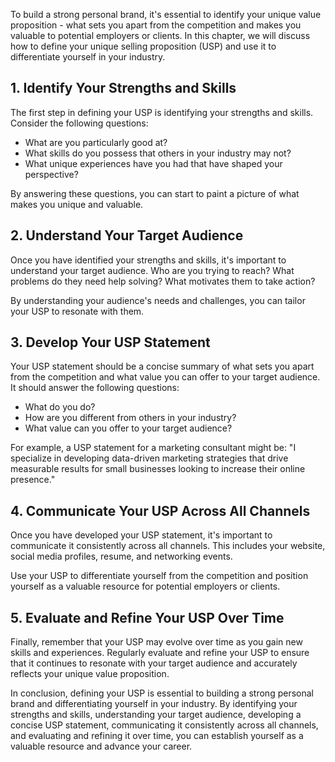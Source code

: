
To build a strong personal brand, it's essential to identify your unique value proposition - what sets you apart from the competition and makes you valuable to potential employers or clients. In this chapter, we will discuss how to define your unique selling proposition (USP) and use it to differentiate yourself in your industry.

1\. Identify Your Strengths and Skills
-------------------------------------

The first step in defining your USP is identifying your strengths and skills. Consider the following questions:

* What are you particularly good at?
* What skills do you possess that others in your industry may not?
* What unique experiences have you had that have shaped your perspective?

By answering these questions, you can start to paint a picture of what makes you unique and valuable.

2\. Understand Your Target Audience
----------------------------------

Once you have identified your strengths and skills, it's important to understand your target audience. Who are you trying to reach? What problems do they need help solving? What motivates them to take action?

By understanding your audience's needs and challenges, you can tailor your USP to resonate with them.

3\. Develop Your USP Statement
-----------------------------

Your USP statement should be a concise summary of what sets you apart from the competition and what value you can offer to your target audience. It should answer the following questions:

* What do you do?
* How are you different from others in your industry?
* What value can you offer to your target audience?

For example, a USP statement for a marketing consultant might be: "I specialize in developing data-driven marketing strategies that drive measurable results for small businesses looking to increase their online presence."

4\. Communicate Your USP Across All Channels
-------------------------------------------

Once you have developed your USP statement, it's important to communicate it consistently across all channels. This includes your website, social media profiles, resume, and networking events.

Use your USP to differentiate yourself from the competition and position yourself as a valuable resource for potential employers or clients.

5\. Evaluate and Refine Your USP Over Time
-----------------------------------------

Finally, remember that your USP may evolve over time as you gain new skills and experiences. Regularly evaluate and refine your USP to ensure that it continues to resonate with your target audience and accurately reflects your unique value proposition.

In conclusion, defining your USP is essential to building a strong personal brand and differentiating yourself in your industry. By identifying your strengths and skills, understanding your target audience, developing a concise USP statement, communicating it consistently across all channels, and evaluating and refining it over time, you can establish yourself as a valuable resource and advance your career.
